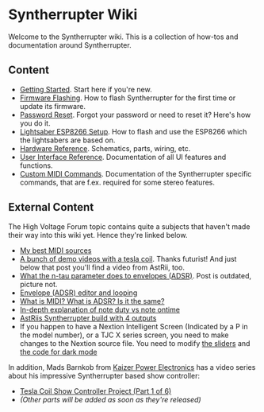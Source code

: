 # Syntherrupter Wiki

Welcome to the Syntherrupter wiki. This is a collection of how-tos and documentation around Syntherrupter. 

## Content

* [Getting Started](Getting%20Started.md#readme). Start here if you're new. 
* [Firmware Flashing](Firmware%20Flashing.md#readme). How to flash Syntherrupter for the first time or update its firmware.
* [Password Reset](Password%20Reset.md#readme). Forgot your password or need to reset it? Here's how you do it.
* [Lightsaber ESP8266 Setup](Lightsaber%20ESP8266%20Setup.md#readme). How to flash and use the ESP8266 which the lightsabers are based on.
* [Hardware Reference](HW/README.md#readme). Schematics, parts, wiring, etc.
* [User Interface Reference](UI/README.md#readme). Documentation of all UI features and functions.
* [Custom MIDI Commands](Custom%20MIDI%20Commands.md#readme). Documentation of the Syntherrupter specific commands, that are f.ex. required for some stereo features.

## External Content

The High Voltage Forum topic contains quite a subjects that haven't made their way into this wiki yet. Hence they're linked below.

* [My best MIDI sources](https://highvoltageforum.net/index.php?topic=1020.msg8661#msg8661)
* [A bunch of demo videos with a tesla coil](https://highvoltageforum.net/index.php?topic=1020.msg9299#msg9299). Thanks futurist! And just below that post you'll find a video from AstRii, too.
* [What the n-tau parameter does to envelopes (ADSR)](https://highvoltageforum.net/index.php?topic=1020.msg8850#msg8850). Post is outdated, picture not.
* [Envelope (ADSR) editor and looping](https://highvoltageforum.net/index.php?topic=1020.msg9082#msg9082)
* [What is MIDI? What is ADSR? Is it the same?](https://highvoltageforum.net/index.php?topic=1020.msg9120#msg9120)
* [In-depth explanation of note duty vs note ontime](https://highvoltageforum.net/index.php?topic=1020.msg8564#msg8564)
* [AstRiis Syntherrupter build with 4 outputs](https://highvoltageforum.net/index.php?topic=1267.msg9292#msg9292)
* If you happen to have a Nextion Intelligent Screen (Indicated by a P in the model number), or a TJC X series screen, you need to make changes to the Nextion source file. You need to modify [the sliders](https://highvoltageforum.net/index.php?topic=1020.msg9670#msg9670) and [the code for dark mode](https://highvoltageforum.net/index.php?topic=1020.msg9682#msg9682)

In addition, Mads Barnkob from [Kaizer Power Electronics](https://kaizerpowerelectronics.dk/) has a video series about his impressive Syntherrupter based show controller:

* [Tesla Coil Show Controller Project (Part 1 of 6)](https://www.youtube.com/watch?v=Ad2129sZv6w)
* *(Other parts will be added as soon as they're released)*
